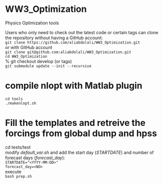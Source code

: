 # WW3_Optimization
Physics Optimization tools

Users who only need to check out the latest code or certain tags can clone the repository without having a GitHub account:   
`git clone https://github.com/aliabdolali/WW3_Optimization.git`   
or with GitHub account   
`git clone git@github.com:aliabdolali/WW3_Optimization.git`     
`cd WW3_Optimization`      
% git checkout develop (or tags)     
`git submodule update --init --recursive`     

# compile nlopt with Matlab plugin    
`cd tools`   
`./makenlopt.sh`  

# Fill the templates and retreive the forcings from global dump and hpss   
cd tests/test<name>   
modify _default_var.sh_ and add the start day (_STARTDATE_) and number of forecast days (_forecast_day_):   
`STARTDATE="<YYYY-MM-DD>"`   
`forecast_day=<NO>`   
 execute   
`bash prep.sh`   
